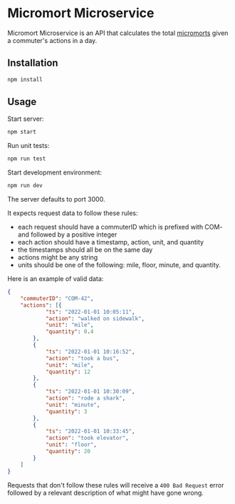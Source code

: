 # Micromort Microservice

Micromort Microservice is an API that calculates the total [micromorts](https://en.wikipedia.org/wiki/Micromort) given a commuter's actions in a day.

## Installation

```bash
npm install
```

## Usage

Start server:
```bash
npm start
```

Run unit tests:
```bash
npm run test
```

Start development environment:
```bash
npm run dev
```

The server defaults to port 3000.

It expects request data to follow these rules:
- each request should have a commuterID which is prefixed with COM- and followed by
a positive integer
- each action should have a timestamp, action, unit, and quantity
- the timestamps should all be on the same day
- actions might be any string
- units should be one of the following: mile, floor, minute, and quantity.

Here is an example of valid data:

```JSON
{
	"commuterID": "COM-42",
	"actions": [{
			"ts": "2022-01-01 10:05:11",
			"action": "walked on sidewalk",
			"unit": "mile",
			"quantity": 0.4
		},
		{
			"ts": "2022-01-01 10:16:52",
			"action": "took a bus",
			"unit": "mile",
			"quantity": 12
		},
		{
			"ts": "2022-01-01 10:30:09",
			"action": "rode a shark",
			"unit": "minute",
			"quantity": 3
		},
		{
			"ts": "2022-01-01 10:33:45",
			"action": "took elevator",
			"unit": "floor",
			"quantity": 20
		}
	]
}
```

Requests that don't follow these rules will receive a `400 Bad Request` error followed by a relevant description of what might have gone wrong.